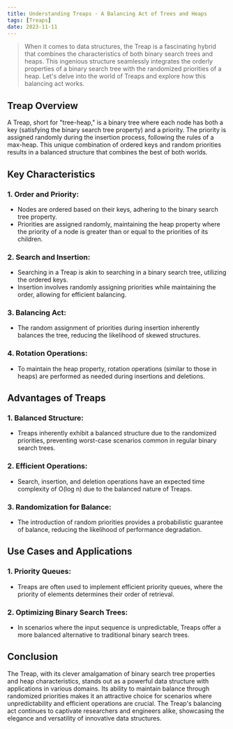 ```yaml
---
title: Understanding Treaps - A Balancing Act of Trees and Heaps
tags: [Treaps]
date: 2023-11-11
---
```


>When it comes to data structures, the Treap is a fascinating hybrid that combines the characteristics of both binary search trees and heaps. This ingenious structure seamlessly integrates the orderly properties of a binary search tree with the randomized priorities of a heap. Let's delve into the world of Treaps and explore how this balancing act works.

## Treap Overview

A Treap, short for "tree-heap," is a binary tree where each node has both a key (satisfying the binary search tree property) and a priority. The priority is assigned randomly during the insertion process, following the rules of a max-heap. This unique combination of ordered keys and random priorities results in a balanced structure that combines the best of both worlds.

## Key Characteristics

### 1. **Order and Priority:**
   - Nodes are ordered based on their keys, adhering to the binary search tree property.
   - Priorities are assigned randomly, maintaining the heap property where the priority of a node is greater than or equal to the priorities of its children.

### 2. **Search and Insertion:**
   - Searching in a Treap is akin to searching in a binary search tree, utilizing the ordered keys.
   - Insertion involves randomly assigning priorities while maintaining the order, allowing for efficient balancing.

### 3. **Balancing Act:**
   - The random assignment of priorities during insertion inherently balances the tree, reducing the likelihood of skewed structures.

### 4. **Rotation Operations:**
   - To maintain the heap property, rotation operations (similar to those in heaps) are performed as needed during insertions and deletions.

## Advantages of Treaps

### 1. **Balanced Structure:**
   - Treaps inherently exhibit a balanced structure due to the randomized priorities, preventing worst-case scenarios common in regular binary search trees.

### 2. **Efficient Operations:**
   - Search, insertion, and deletion operations have an expected time complexity of O(log n) due to the balanced nature of Treaps.

### 3. **Randomization for Balance:**
   - The introduction of random priorities provides a probabilistic guarantee of balance, reducing the likelihood of performance degradation.

## Use Cases and Applications

### 1. **Priority Queues:**
   - Treaps are often used to implement efficient priority queues, where the priority of elements determines their order of retrieval.

### 2. **Optimizing Binary Search Trees:**
   - In scenarios where the input sequence is unpredictable, Treaps offer a more balanced alternative to traditional binary search trees.

## Conclusion

The Treap, with its clever amalgamation of binary search tree properties and heap characteristics, stands out as a powerful data structure with applications in various domains. Its ability to maintain balance through randomized priorities makes it an attractive choice for scenarios where unpredictability and efficient operations are crucial. The Treap's balancing act continues to captivate researchers and engineers alike, showcasing the elegance and versatility of innovative data structures.